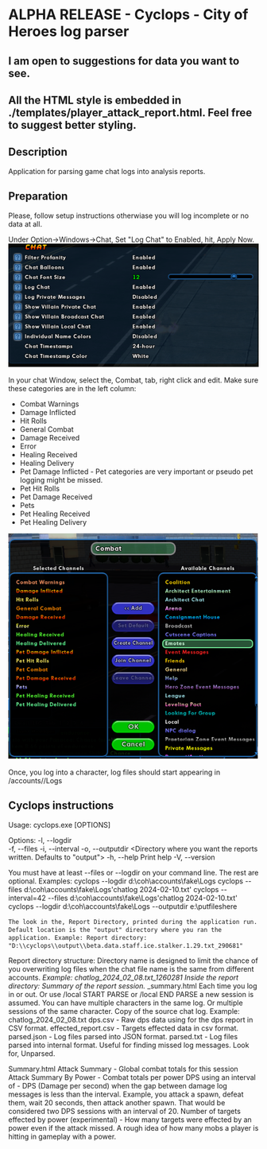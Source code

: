 # ALPHA RELEASE - Cyclops - City of Heroes log parser
## I am open to suggestions for data you want to see. 
## All the HTML style is embedded in ./templates/player_attack_report.html. Feel free to suggest better styling.


## Description
Application for parsing game chat logs into analysis reports.

## Preparation
Please, follow setup instructions otherwiase you will log incomplete or no data at all.

Under Option->Windows->Chat, Set "Log Chat" to Enabled, hit, Apply Now.
![window chat log settings](chat_log_settings.png)

In your chat Window, select the, Combat, tab, right click and edit.
Make sure these categories are in the left column:
- Combat Warnings
- Damage Inflicted
- Hit Rolls
- General Combat
- Damage Received
- Error
- Healing Received
- Healing Delivery
- Pet Damage Inflicted - Pet categories are very important or pseudo pet logging might be missed.
- Pet Hit Rolls
- Pet Damage Received
- Pets
- Pet Healing Received
- Pet Healing Delivery

![combat tab settings](combat_chat_settings.png)

Once, you log into a character, log files should start appearing in <coh install dir>/accounts/<account name>/Logs

## Cyclops instructions

Usage: cyclops.exe [OPTIONS]

  Options:
  -l, --logdir <Directory where you game chat files are stored. All files in the directory will be processed.>  
  -f, --files <List of game log files comma separated.>
  -i, --interval <Time in seconds between combat sessions for DPS reports>
  -o, --outputdir <Directory where you want the reports written. Defaults to "output">
  -h, --help                                                                                                    Print help
  -V, --version 

  You must have at least --files or --logdir on your command line. The rest are optional.
    Examples:
      cyclops --logdir d:\coh\accounts\fake\Logs
      cyclops --files d:\coh\accounts\fake\Logs\'chatlog 2024-02-10.txt'
      cyclops --interval=42 --files d:\coh\accounts\fake\Logs\'chatlog 2024-02-10.txt'
      cyclops --logdir d:\coh\accounts\fake\Logs --outputdir e:\putfileshere


    The look in the, Report Directory, printed during the application run. Default location is the "output" directory where you ran the application. Example: Report directory: "D:\\cyclops\\output\\beta.data.staff.ice.stalker.1.29.txt_290681"

  Report directory structure:
    Directory name is designed to limit the chance of you overwriting log files when the chat file name is the same from different accounts.
      <chat log file name>_<file size in bytes>
      Example: chatlog_2024_02_08.txt_1260281
    Inside the report directory:
      Summary of the report session. 
      <player name>_<session number>_summary.html
      Each time you log in or out. Or use /local START PARSE or /local END PARSE a new session is assumed.
      You can have multiple characters in the same log. Or multiple sessions of the same character.
      Copy of the source chat log. Example: chatlog_2024_02_08.txt
      dps.csv - Raw dps data using for the dps report in CSV format.
      effected_report.csv - Targets effected data in csv format.
      parsed.json - Log files parsed into JSON format.
      parsed.txt - Log files parsed into internal format. Useful for finding missed log messages. Look for, Unparsed.

Summary.html
  Attack Summary - Global combat totals for this session
  Attack Summary By Power - Combat totals per power
  DPS using an interval of <interval> - DPS (Damage per second) when the gap between damage log messages is less than the interval. Example, you attack a spawn, defeat them, wait 20 seconds, then attack another spawn. That would be considered two DPS sessions with an interval of 20.
  Number of targets effected by power (experimental) - How many targets were effected by an power even if the attack missed. A rough idea of how many mobs a player is hitting in gameplay with a power.







